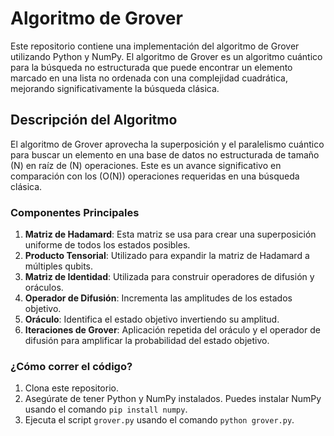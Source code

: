 # Algoritmo de Grover
Este repositorio contiene una implementación del algoritmo de Grover utilizando Python y NumPy. El algoritmo de Grover es un algoritmo cuántico para la búsqueda no estructurada que puede encontrar un elemento marcado en una lista no ordenada con una complejidad cuadrática, mejorando significativamente la búsqueda clásica.

## Descripción del Algoritmo

El algoritmo de Grover aprovecha la superposición y el paralelismo cuántico para buscar un elemento en una base de datos no estructurada de tamaño \(N\) en raíz de \(N\)
 operaciones. Este es un avance significativo en comparación con los \(O(N)\) operaciones requeridas en una búsqueda clásica.

### Componentes Principales

1. **Matriz de Hadamard**: Esta matriz se usa para crear una superposición uniforme de todos los estados posibles.
2. **Producto Tensorial**: Utilizado para expandir la matriz de Hadamard a múltiples qubits.
3. **Matriz de Identidad**: Utilizada para construir operadores de difusión y oráculos.
4. **Operador de Difusión**: Incrementa las amplitudes de los estados objetivo.
5. **Oráculo**: Identifica el estado objetivo invertiendo su amplitud.
6. **Iteraciones de Grover**: Aplicación repetida del oráculo y el operador de difusión para amplificar la probabilidad del estado objetivo.

### ¿Cómo correr el código?

1. Clona este repositorio.
2. Asegúrate de tener Python y NumPy instalados. Puedes instalar NumPy usando el comando `pip install numpy`.
3. Ejecuta el script `grover.py` usando el comando `python grover.py`.
